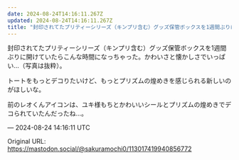 ```yaml
---
date: 2024-08-24T14:16:11.267Z
updated: 2024-08-24T14:16:11.267Z
title: "封印されてたプリティーシリーズ（キンプリ含む）グッズ保管ボックスを1週間ぶりに開[...]"
---
```


<p>封印されてたプリティーシリーズ（キンプリ含む）グッズ保管ボックスを1週間ぶりに開けていたらこんな時間になっちゃった。かわいさと懐かしさでいっぱい…（写真は抜粋）。</p><p>トートをもっとデコりたいけど、もっとプリズムの煌めきを感じられる新しいのがほしいな。</p><p>前のレオくんアイコンは、ユキ様もちとかわいいシールとプリズムの煌めきでデコられていたんだったね…。</p>

&mdash; 2024-08-24 14:16:11 UTC

Original URL: https://mastodon.social/@sakuramochi0/113017419940856772
